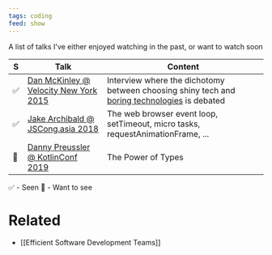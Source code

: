 ```yaml
---
tags: coding
feed: show
---
```

A list of talks I've either enjoyed watching in the past, or want to watch soon

| S | Talk | Content |
| --- | --- | --- |
| ✅ | [Dan McKinley @ Velocity New York 2015](https://www.youtube.com/watch?v=65qlc7qbRtI) | Interview where the dichotomy between choosing shiny tech and [boring technologies](https://boringtechnology.club/) is debated |
| ✅ | [Jake Archibald @ JSCong.asia 2018](https://www.youtube.com/watch?v=cCOL7MC4Pl0) | The web browser event loop, setTimeout, micro tasks, requestAnimationFrame, ... |
| 🔵 | [Danny Preussler @ KotlinConf 2019](https://www.youtube.com/watch?v=t3DBzaeid74) | The Power of Types| 





✅ - Seen
🔵 - Want to see

# Related
- [[Efficient Software Development Teams]]